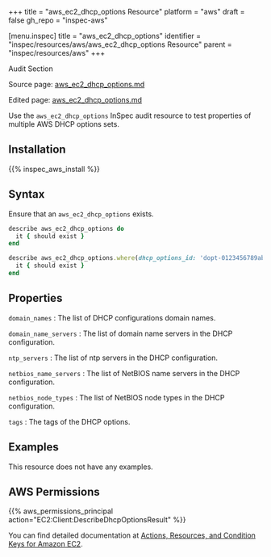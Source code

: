 +++
title = "aws_ec2_dhcp_options Resource"
platform = "aws"
draft = false
gh_repo = "inspec-aws"

[menu.inspec]
title = "aws_ec2_dhcp_options"
identifier = "inspec/resources/aws/aws_ec2_dhcp_options Resource"
parent = "inspec/resources/aws"
+++

<div class="admonition-note">
<p class="admonition-note-title">Audit Section</p>
<div class="admonition-note-text">
<p>Source page: <a href="https://github.com/inspec/inspec-aws/blob/main/docs/resources/aws_ec2_dhcp_options.md">aws_ec2_dhcp_options.md</a></p>
<p>Edited page: <a href="https://github.com/ianmadd/inspec-aws/blob/im/hugo/docs-chef-io/content/inspec/resources/aws_ec2_dhcp_options.md">aws_ec2_dhcp_options.md</a></p>
</div>
</div>



Use the `aws_ec2_dhcp_options` InSpec audit resource to test properties of multiple AWS DHCP options sets.

## Installation

{{% inspec_aws_install %}}

## Syntax

Ensure that an `aws_ec2_dhcp_options` exists.

```ruby
describe aws_ec2_dhcp_options do
  it { should exist }
end
```

```ruby
describe aws_ec2_dhcp_options.where(dhcp_options_id: 'dopt-0123456789abcdefg') do
  it { should exist }
end
```


## Properties

`domain_names`
: The list of DHCP configurations domain names.

`domain_name_servers`
: The list of domain name servers in the DHCP configuration.

`ntp_servers`
: The list of ntp servers in the DHCP configuration.

`netbios_name_servers`
: The list of NetBIOS name servers in the DHCP configuration.

`netbios_node_types`
: The list of NetBIOS node types in the DHCP configuration.

`tags`
: The tags of the DHCP options.

## Examples

This resource does not have any examples.

## AWS Permissions

{{% aws_permissions_principal action="EC2:Client:DescribeDhcpOptionsResult" %}}

You can find detailed documentation at [Actions, Resources, and Condition Keys for Amazon EC2](https://docs.aws.amazon.com/IAM/latest/UserGuide/list_amazonec2.html).

